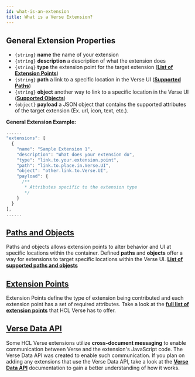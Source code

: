 ```yaml
---
id: what-is-an-extension
title: What is a Verse Extension?
---
```


## General Extension Properties

- `{string}` **name** the name of your extension
- `{string}` **description** a description of what the extension does
- `{string}` **type** the extension point for the target extension (**[List of Extension Points](../extension-points)**)
- `{string}` **path** a link to a specific location in the Verse UI (**[Supported Paths](../paths-and-objects#paths)**)
- `{string}` **object** another way to link to a specific location in the Verse UI (**[Supported Objects](../paths-and-objects#objects)**)
- `{object}` **payload** a JSON object that contains the supported attributes of the target extension (Ex. url, icon, text, etc.).

**General Extension Example:**

```js
......
"extensions": [
  {
    "name": "Sample Extension 1",
    "description": "What does your extension do",
    "type": "link.to.your.extension.point",
    "path": "link.to.place.in.Verse.UI",
    "object": "other.link.to.Verse.UI",
    "payload": {
      /**
       * Attributes specific to the extension type
       */
    }
  }
],
......
```

## [Paths and Objects](../paths-and-objects)

Paths and objects allows extension points to alter behavior and UI at specific locations within the container. Defined **paths** and **objects** offer a way for extensions to target specific locations within the Verse UI. **[List of supported paths and objests](../paths-and-objects)**

## [Extension Points](../extension-points)

Extension Points define the type of extension being contributed and each extension point has a set of required attributes. Take a look at the **[full list of extension points](../extension-points)** that HCL Verse has to offer.

## [Verse Data API](../extension-data-api)

Some HCL Verse extensions utilize **cross-document messaging** to enable communication between Verse and the extension's JavaScript code. The Verse Data API was created to enable such communication. If you plan on adding any extensions that use the Verse Data API, take a look at the **[Verse Data API](../extension-data-api)** documentation to gain a better understanding of how it works.
